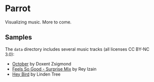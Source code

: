 # Parrot

Visualizing music. More to come.

## Samples
The `data` directory includes several music tracks (all licenses CC BY-NC 3.0):

+ [October](http://ccmixter.org/files/doxent/43635) by Doxent Zsigmond
+ [Feels So Good - Surprise Mix](http://ccmixter.org/files/Rey_Izain/43892) by Rey Izain
+ [Hey Bird](http://ccmixter.org/files/Michael_Lindentree/43826) by Linden Tree